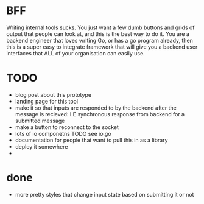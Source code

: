 
# BFF

Writing internal tools sucks. You just want a few dumb buttons and grids of output that people can look at, and this is the best way to do it. You are a backend engineer that loves writing Go, or has a go program already, then this is a super easy to integrate framework that will give you a backend user interfaces that ALL of your organisation can easily use.



# TODO
- blog post about this prototype
- landing page for this tool
- make it so that inputs are responded to by the backend after the message is recieved: I.E  synchronous response from backend for a submitted message
- make a button to reconnect to the socket
- lots of io componetns TODO see io.go
- documentation for people that want to pull this in as a library
- deploy it somewhere
- 
# done
- more pretty styles that change input state based on submitting it or not
